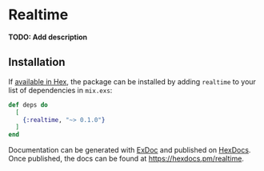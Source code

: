 # Realtime

**TODO: Add description**

## Installation

If [available in Hex](https://hex.pm/docs/publish), the package can be installed
by adding `realtime` to your list of dependencies in `mix.exs`:

```elixir
def deps do
  [
    {:realtime, "~> 0.1.0"}
  ]
end
```

Documentation can be generated with [ExDoc](https://github.com/elixir-lang/ex_doc)
and published on [HexDocs](https://hexdocs.pm). Once published, the docs can
be found at <https://hexdocs.pm/realtime>.

